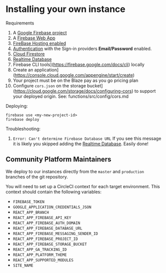 # Installing your own instance

Requirements

1. A [Google Firebase project](https://console.firebase.google.com/)
1. A [Firebase Web App](https://firebase.google.com/docs/projects/learn-more#adding_apps_to_a_project)
1. [FireBase Hosting enabled](https://firebase.google.com/docs/hosting/quickstart#install-cli)
1. [Authentication](https://firebase.google.com/docs/auth?authuser=0) with the Sign-in providers **Email/Password** enabled.
1. [Cloud Firestore](https://firebase.google.com/docs/firestore/quickstart)
1. [Realtime Database](https://firebase.google.com/docs/database?authuser=0&hl=en)
1. Firebase CLI tools](https://firebase.google.com/docs/cli) locally
1. Create an application](https://console.cloud.google.com/appengine/start/create)
1. Your project must be on the Blaze pay as you go pricing plan
1. Configure `cors.json` on the storage bucket](https://cloud.google.com/storage/docs/configuring-cors) to support your deployed origin. See: functions/src/config/cors.md

Deploying:

```
firebase use <my-new-project-id>
firebase deploy
```

Troubleshooting:

1. `Error: Can't determine Firebase Database URL`
   If you see this message it is likely you skipped adding the [Realtime Database](https://firebase.google.com/docs/database?authuser=0&hl=en). Easily done!

Community Platform Maintainers
---

We deploy to our instances directly from the `master` and `production` branches of the git repository.

You will need to set up a CircleCI context for each target environment. This context should contain the following variables:

* `FIREBASE_TOKEN`
* `GOOGLE_APPLICATION_CREDENTIALS_JSON`
* `REACT_APP_BRANCH`
* `REACT_APP_FIREBASE_API_KEY`
* `REACT_APP_FIREBASE_AUTH_DOMAIN`
* `REACT_APP_FIREBASE_DATABASE_URL`
* `REACT_APP_FIREBASE_MESSAGING_SENDER_ID`
* `REACT_APP_FIREBASE_PROJECT_ID`
* `REACT_APP_FIREBASE_STORAGE_BUCKET`
* `REACT_APP_GA_TRACKING_ID`
* `REACT_APP_PLATFORM_THEME`
* `REACT_APP_SUPPORTED_MODULES`
* `SITE_NAME` 